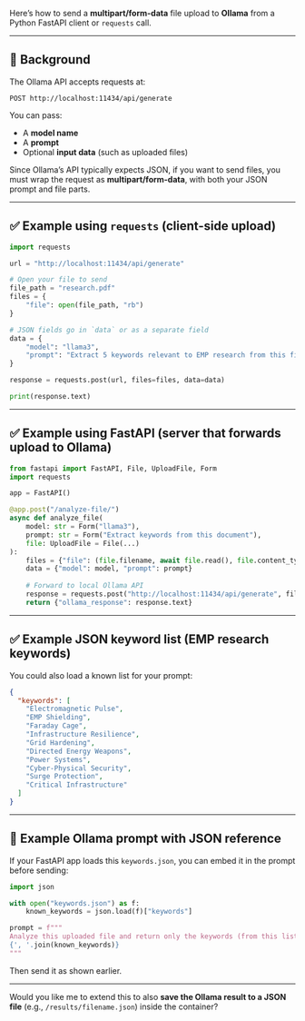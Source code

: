 Here’s how to send a **multipart/form-data** file upload to **Ollama** from a Python FastAPI client or `requests` call.

---

## 🧠 Background

The Ollama API accepts requests at:

```
POST http://localhost:11434/api/generate
```

You can pass:

* A **model name**
* A **prompt**
* Optional **input data** (such as uploaded files)

Since Ollama’s API typically expects JSON, if you want to send files, you must wrap the request as **multipart/form-data**, with both your JSON prompt and file parts.

---

## ✅ Example using `requests` (client-side upload)

```python
import requests

url = "http://localhost:11434/api/generate"

# Open your file to send
file_path = "research.pdf"
files = {
    "file": open(file_path, "rb")
}

# JSON fields go in `data` or as a separate field
data = {
    "model": "llama3",
    "prompt": "Extract 5 keywords relevant to EMP research from this file."
}

response = requests.post(url, files=files, data=data)

print(response.text)
```

---

## ✅ Example using **FastAPI** (server that forwards upload to Ollama)

```python
from fastapi import FastAPI, File, UploadFile, Form
import requests

app = FastAPI()

@app.post("/analyze-file/")
async def analyze_file(
    model: str = Form("llama3"),
    prompt: str = Form("Extract keywords from this document"),
    file: UploadFile = File(...)
):
    files = {"file": (file.filename, await file.read(), file.content_type)}
    data = {"model": model, "prompt": prompt}
    
    # Forward to local Ollama API
    response = requests.post("http://localhost:11434/api/generate", files=files, data=data)
    return {"ollama_response": response.text}
```

---

## ✅ Example JSON keyword list (EMP research keywords)

You could also load a known list for your prompt:

```json
{
  "keywords": [
    "Electromagnetic Pulse",
    "EMP Shielding",
    "Faraday Cage",
    "Infrastructure Resilience",
    "Grid Hardening",
    "Directed Energy Weapons",
    "Power Systems",
    "Cyber-Physical Security",
    "Surge Protection",
    "Critical Infrastructure"
  ]
}
```

---

## 🔄 Example Ollama prompt with JSON reference

If your FastAPI app loads this `keywords.json`, you can embed it in the prompt before sending:

```python
import json

with open("keywords.json") as f:
    known_keywords = json.load(f)["keywords"]

prompt = f"""
Analyze this uploaded file and return only the keywords (from this list) that appear most relevant:
{', '.join(known_keywords)}
"""
```

Then send it as shown earlier.

---

Would you like me to extend this to also **save the Ollama result to a JSON file** (e.g., `/results/filename.json`) inside the container?
